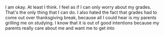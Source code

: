 I am okay. At least I think. I feel as if I can only worry about my grades. That's the only thing that I can do. I also hated the fact that grades had to come out over thanksgiving break, because all I could hear is my parents grilling me on studying. I know that it is out of good intentions because my parents really care about me and want me to get into